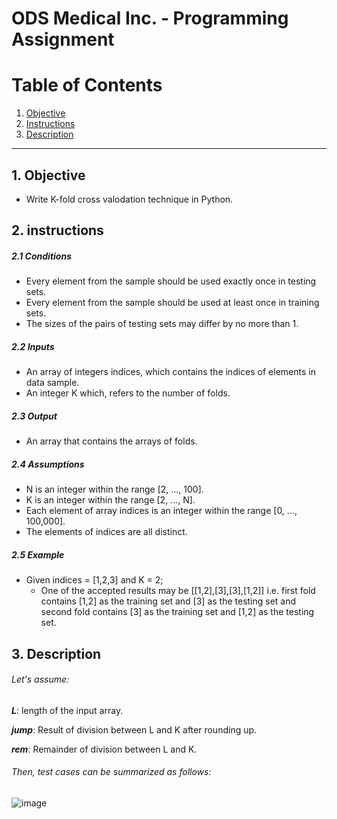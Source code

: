 # ODS Medical Inc. - Programming Assignment

# Table of Contents
1. [Objective](#objective)
2. [Instructions](#instructions)
4. [Description](#description)

-------------------------------------------------------------------------------------------
## 1. Objective
- Write K-fold cross valodation technique in Python.


## 2. instructions

##### 2.1 Conditions
- Every element from the sample should be used exactly once in testing sets.
- Every element from the sample should be used at least once in training sets.
- The sizes of the pairs of testing sets may differ by no more than 1.

##### 2.2 Inputs
- An array of integers indices, which contains the indices of elements in data sample.
- An integer K which, refers to the number of folds.

##### 2.3 Output
- An array that contains the arrays of folds.

##### 2.4 Assumptions
- N is an integer within the range [2, ..., 100].
- K is an integer within the range [2, ..., N].
- Each element of array indices is an integer within the range [0, ..., 100,000].
- The elements of indices are all distinct.

##### 2.5 Example
- Given indices = [1,2,3] and K = 2;
    - One of the accepted results may be [[1,2],[3],[3],[1,2]]
i.e. first fold contains [1,2] as the training set and [3] as the testing set and second fold contains [3] as the training set and [1,2] as the testing set.

## 3. Description

###### Let's assume:

_**L**_: length of the input array.

_**jump**_: Result of division between L and K after rounding up.

_**rem**_: Remainder of division between L and K.

###### Then, test cases can be summarized as follows:

![image](https://user-images.githubusercontent.com/59096353/134690488-aa98addc-505a-42ac-95a2-d59761c08a89.png)



